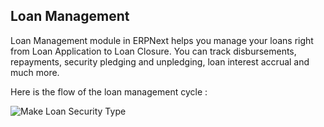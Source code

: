 ## Loan Management

Loan Management module in ERPNext helps you manage your loans right from Loan Application to Loan Closure. You can track disbursements, repayments, security pledging and unpledging, loan interest accrual and much more.

Here is the flow of the loan management cycle :

![Make Loan Security Type](https://docs.erpnext.com/files/loan-security-type-flow.png)
